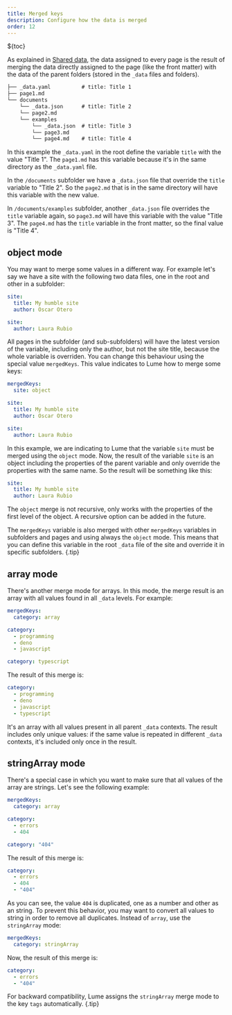 ```yaml
---
title: Merged keys
description: Configure how the data is merged
order: 12
---
```


${toc}

As explained in [Shared data](/docs/creating-pages/shared-data.md), the data
assigned to every page is the result of merging the data directly assigned to
the page (like the front matter) with the data of the parent folders (stored in
the `_data` files and folders).

```txt
├── _data.yaml          # title: Title 1
├── page1.md
└── documents
    └── _data.json      # title: Title 2
    └── page2.md
    └── examples
        └── _data.json  # title: Title 3
        └── page3.md
        └── page4.md    # title: Title 4
```

In this example the `_data.yaml` in the root define the variable `title` with
the value "Title 1". The `page1.md` has this variable because it's in the same
directory as the `_data.yaml` file.

In the `/documents` subfolder we have a `_data.json` file that override the
`title` variable to "Title 2". So the `page2.md` that is in the same directory
will have this variable with the new value.

In `/documents/examples` subfolder, another `_data.json` file overrides the
`title` variable again, so `page3.md` will have this variable with the value
"Title 3". The `page4.md` has the `title` variable in the front matter, so the
final value is "Title 4".

## object mode

You may want to merge some values in a different way. For example let's say we
have a site with the following two data files, one in the root and other in a
subfolder:

<lume-code>

```yml {title="/_data.yml"}
site:
  title: My humble site
  author: Oscar Otero
```

```yml {title="/subfolder/_data.yml"}
site:
  author: Laura Rubio
```

</lume-code>

All pages in the subfolder (and sub-subfolders) will have the latest version of
the variable, including only the author, but not the site title, because the
whole variable is overriden. You can change this behaviour using the special
value `mergedKeys`. This value indicates to Lume how to merge some keys:

<lume-code>

```yml {title="/_data.yml"}
mergedKeys:
  site: object

site:
  title: My humble site
  author: Oscar Otero
```

```yml {title="/subfolder/_data.yml"}
site:
  author: Laura Rubio
```

</lume-code>

In this example, we are indicating to Lume that the variable `site` must be
merged using the `object` mode. Now, the result of the variable `site` is an
object including the properties of the parent variable and only override the
properties with the same name. So the result will be something like this:

```yml
site:
  title: My humble site
  author: Laura Rubio
```

The `object` merge is not recursive, only works with the properties of the first
level of the object. A recursive option can be added in the future.

The `mergedKeys` variable is also merged with other `mergedKeys` variables in
subfolders and pages and using always the `object` mode. This means that you can
define this variable in the root `_data` file of the site and override it in
specific subfolders. {.tip}

## array mode

There's another merge mode for arrays. In this mode, the merge result is an
array with all values found in all `_data` levels. For example:

<lume-code>

```yml {title="/_data.yml"}
mergedKeys:
  category: array

category:
  - programming
  - deno
  - javascript
```

```yml {title="/subfolder/_data.yml"}
category: typescript
```

</lume-code>

The result of this merge is:

```yml
category:
  - programming
  - deno
  - javascript
  - typescript
```

It's an array with all values present in all parent `_data` contexts. The result
includes only unique values: if the same value is repeated in different `_data`
contexts, it's included only once in the result.

## stringArray mode

There's a special case in which you want to make sure that all values of the
array are strings. Let's see the following example:

<lume-code>

```yml {title="/_data.yml"}
mergedKeys:
  category: array

category:
  - errors
  - 404
```

```yml {title="/subfolder/_data.yml"}
category: "404"
```

</lume-code>

The result of this merge is:

```yml
category:
  - errors
  - 404
  - "404"
```

As you can see, the value `404` is duplicated, one as a number and other as an
string. To prevent this behavior, you may want to convert all values to string
in order to remove all duplicates. Instead of `array`, use the `stringArray`
mode:

```yml
mergedKeys:
  category: stringArray
```

Now, the result of this merge is:

```yml
category:
  - errors
  - "404"
```

For backward compatibility, Lume assigns the `stringArray` merge mode to the key
`tags` automatically. {.tip}
